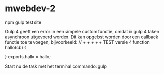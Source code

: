 # mwebdev-2
npm gulp test site
 
Gulp 4 geeft een error in een simpele custom functie, omdat in gulp 4 taken asynchroon uitgevoerd worden.
Dit kan opgelost worden door een callback functie toe te voegen, bijvoorbeeld:
// + + + + + TEST versie 4
function hallo(cb) {

}
exports.hallo = hallo;

Start nu de task met het terminal commando: gulp
